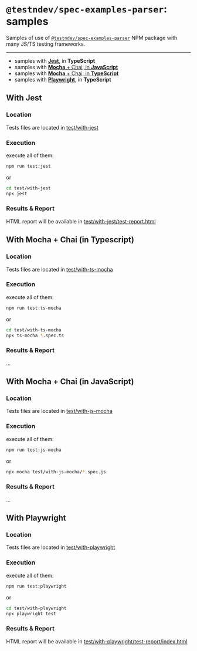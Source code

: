 # `@testndev/spec-examples-parser`: samples


Samples of use of [`@testndev/spec-examples-parser`](https://github.com/testndev/spec-examples-parser) NPM package with many JS/TS testing frameworks.

---

  - samples with [**Jest**](#with-jest), in **TypeScript**
  - samples with [**Mocha** + Chai, in **JavaScript**](#with-mocha--chai-in-javascript)
  - samples with [**Mocha** + Chai, in **TypeScript**](#with-mocha--chai-in-typescript)
  - samples with [**Playwright**](#with-playwright), in **TypeScript**


## With Jest

### Location

Tests files are located in [test/with-jest](test/with-jest)

### Execution

execute all of them:

```bash
npm run test:jest
```

or 

```bash
cd test/with-jest
npx jest
```


### Results & Report

HTML report will be available in [test/with-jest/test-report.html](test/with-jest/test-report.html)


## With Mocha + Chai (in Typescript)

### Location

Tests files are located in [test/with-ts-mocha](test/with-ts-mocha)

### Execution

execute all of them:

```bash
npm run test:ts-mocha
```

or 

```bash
cd test/with-ts-mocha
npx ts-mocha *.spec.ts
```

### Results & Report

...

## With Mocha + Chai (in JavaScript)

### Location

Tests files are located in [test/with-js-mocha](test/with-js-mocha)

### Execution

execute all of them:

```bash
npm run test:js-mocha
```

or 

```bash
npx mocha test/with-js-mocha/*.spec.js
```

### Results & Report

...

## With Playwright

### Location

Tests files are located in [test/with-playwright](test/with-playwright)

### Execution

execute all of them:

```bash
npm run test:playwright
```

or 

```bash
cd test/with-playwright
npx playwright test
```

### Results & Report

HTML report will be available in [test/with-playwright/test-report/index.html](test/with-playwright/test-report/index.html)
